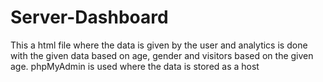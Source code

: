 # Server-Dashboard
This a html file where the data is given by the user and analytics is done with the given data based on age, gender and visitors based on the given age.
phpMyAdmin is used where the data is stored as a host 
